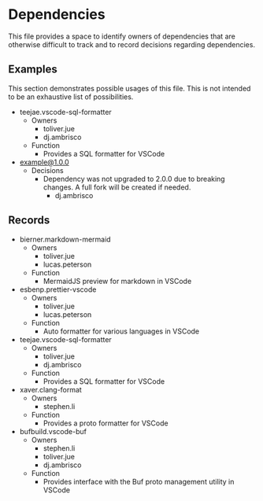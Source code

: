 # Dependencies

This file provides a space to identify owners of dependencies that are otherwise difficult to track and to record decisions regarding dependencies.

## Examples

This section demonstrates possible usages of this file. This is not intended to be an exhaustive list of possibilities.

- teejae.vscode-sql-formatter
  - Owners
    - toliver.jue
    - dj.ambrisco
  - Function
    - Provides a SQL formatter for VSCode
- example@1.0.0
  - Decisions
    - Dependency was not upgraded to 2.0.0 due to breaking changes. A full fork will be created if needed.
      - dj.ambrisco

## Records

- bierner.markdown-mermaid
  - Owners
    - toliver.jue
    - lucas.peterson
  - Function
    - MermaidJS preview for markdown in VSCode
- esbenp.prettier-vscode
  - Owners
    - toliver.jue
    - lucas.peterson
  - Function
    - Auto formatter for various languages in VSCode
- teejae.vscode-sql-formatter
  - Owners
    - toliver.jue
    - dj.ambrisco
  - Function
    - Provides a SQL formatter for VSCode
- xaver.clang-format
  - Owners
    - stephen.li
  - Function
    - Provides a proto formatter for VSCode
- bufbuild.vscode-buf
  - Owners
    - stephen.li
    - toliver.jue
    - dj.ambrisco
  - Function
    - Provides interface with the Buf proto management utility in VSCode
